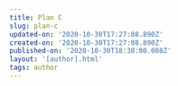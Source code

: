 ```yaml
---
title: Plan C
slug: plan-c
updated-on: '2020-10-30T17:27:08.890Z'
created-on: '2020-10-30T17:27:08.890Z'
published-on: '2020-10-30T18:38:00.008Z'
layout: '[author].html'
tags: author
---
```



